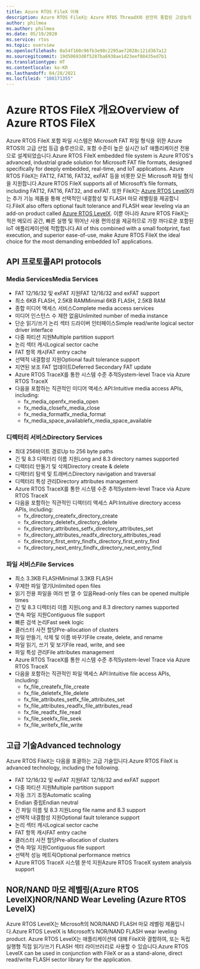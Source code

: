 ```yaml
---
title: Azure RTOS FileX 이해
description: Azure RTOS FileX는 Azure RTOS ThreadX와 완전히 통합된 고성능의 FAT(파일 할당 테이블) 호환 파일 시스템으로, 지원되는 모든 프로세서에서 사용할 수 있습니다. Azure RTOS FileX는 Azure RTOS ThreadX와 마찬가지로 공간을 적게 차지하면서 고성능을 제공하도록 설계되었으므로 파일 관리 작업이 필요한 오늘날의 긴밀하게 포함된 애플리케이션에 적합합니다. FileX는 Azure RTOS LevelX를 통해 RAM, Azure RTOS USBX, SD 카드 및 NAND/NOR 플래시 메모리를 비롯한 대부분의 물리적 미디어를 지원합니다.
author: philmea
ms.author: philmea
ms.date: 05/19/2020
ms.service: rtos
ms.topic: overview
ms.openlocfilehash: 0a54f160c96fb3e90c2295ae72020c121d367a12
ms.sourcegitcommit: 19d50693d8f5287ba6938ae1d23eef88435ed7b1
ms.translationtype: HT
ms.contentlocale: ko-KR
ms.lasthandoff: 04/28/2021
ms.locfileid: "108171355"
---
```

# <a name="overview-of-azure-rtos-filex"></a><span data-ttu-id="f1ab1-105">Azure RTOS FileX 개요</span><span class="sxs-lookup"><span data-stu-id="f1ab1-105">Overview of Azure RTOS FileX</span></span>

<span data-ttu-id="f1ab1-106">Azure RTOS FileX 포함 파일 시스템은 Microsoft FAT 파일 형식을 위한 Azure RTOS의 고급 산업 등급 솔루션으로, 포함 수준이 높은 실시간 IoT 애플리케이션 전용으로 설계되었습니다.</span><span class="sxs-lookup"><span data-stu-id="f1ab1-106">Azure RTOS FileX embedded file system is Azure RTOS's advanced, industrial grade solution for Microsoft FAT file formats, designed specifically for deeply embedded, real-time, and IoT applications.</span></span> <span data-ttu-id="f1ab1-107">Azure RTOS FileX는 FAT12, FAT16, FAT32, exFAT 등을 비롯한 모든 Microsoft 파일 형식을 지원합니다.</span><span class="sxs-lookup"><span data-stu-id="f1ab1-107">Azure RTOS FileX supports all of Microsoft’s file formats, including FAT12, FAT16, FAT32, and exFAT.</span></span> <span data-ttu-id="f1ab1-108">또한 FileX는 [Azure RTOS LevelX](https://docs.microsoft.com/azure/rtos/levelx/)라는 추가 기능 제품을 통해 선택적인 내결함성 및 FLASH 마모 레벨링을 제공합니다.</span><span class="sxs-lookup"><span data-stu-id="f1ab1-108">FileX also offers optional fault tolerance and FLASH wear leveling via an add-on product called [Azure RTOS LevelX](https://docs.microsoft.com/azure/rtos/levelx/).</span></span> <span data-ttu-id="f1ab1-109">이뿐 아니라 Azure RTOS FileX는 적은 메모리 공간, 빠른 실행 및 뛰어난 사용 편의성을 제공하므로 가장 까다로운 포함된 IoT 애플리케이션에 적합합니다.</span><span class="sxs-lookup"><span data-stu-id="f1ab1-109">All of this combined with a small footprint, fast execution, and superior ease-of-use, make Azure RTOS FileX the ideal choice for the most demanding embedded IoT applications.</span></span>

## <a name="api-protocols"></a><span data-ttu-id="f1ab1-110">API 프로토콜</span><span class="sxs-lookup"><span data-stu-id="f1ab1-110">API protocols</span></span>

### <a name="media-services"></a><span data-ttu-id="f1ab1-111">Media Services</span><span class="sxs-lookup"><span data-stu-id="f1ab1-111">Media Services</span></span>

- <span data-ttu-id="f1ab1-112">FAT 12/16/32 및 exFAT 지원</span><span class="sxs-lookup"><span data-stu-id="f1ab1-112">FAT 12/16/32 and exFAT support</span></span>
- <span data-ttu-id="f1ab1-113">최소 6KB FLASH, 2.5KB RAM</span><span class="sxs-lookup"><span data-stu-id="f1ab1-113">Minimal 6KB FLASH, 2.5KB RAM</span></span>
- <span data-ttu-id="f1ab1-114">종합 미디어 액세스 서비스</span><span class="sxs-lookup"><span data-stu-id="f1ab1-114">Complete media access services</span></span>
- <span data-ttu-id="f1ab1-115">미디어 인스턴스 수 제한 없음</span><span class="sxs-lookup"><span data-stu-id="f1ab1-115">Unlimited number of media instance</span></span>
- <span data-ttu-id="f1ab1-116">단순 읽기/쓰기 논리 섹터 드라이버 인터페이스</span><span class="sxs-lookup"><span data-stu-id="f1ab1-116">Simple read/write logical sector driver interface</span></span>
- <span data-ttu-id="f1ab1-117">다중 파티션 지원</span><span class="sxs-lookup"><span data-stu-id="f1ab1-117">Multiple partition support</span></span>
- <span data-ttu-id="f1ab1-118">논리 섹터 캐시</span><span class="sxs-lookup"><span data-stu-id="f1ab1-118">Logical sector cache</span></span>
- <span data-ttu-id="f1ab1-119">FAT 항목 캐시</span><span class="sxs-lookup"><span data-stu-id="f1ab1-119">FAT entry cache</span></span>
- <span data-ttu-id="f1ab1-120">선택적 내결함성 지원</span><span class="sxs-lookup"><span data-stu-id="f1ab1-120">Optional fault tolerance support</span></span>
- <span data-ttu-id="f1ab1-121">지연된 보조 FAT 업데이트</span><span class="sxs-lookup"><span data-stu-id="f1ab1-121">Deferred Secondary FAT update</span></span>
- <span data-ttu-id="f1ab1-122">Azure RTOS TraceX를 통한 시스템 수준 추적</span><span class="sxs-lookup"><span data-stu-id="f1ab1-122">System-level Trace via Azure RTOS TraceX</span></span>
- <span data-ttu-id="f1ab1-123">다음을 포함하는 직관적인 미디어 액세스 API:</span><span class="sxs-lookup"><span data-stu-id="f1ab1-123">Intuitive media access APIs, including:</span></span>
  - <span data-ttu-id="f1ab1-124">fx_media_open</span><span class="sxs-lookup"><span data-stu-id="f1ab1-124">fx_media_open</span></span>
  - <span data-ttu-id="f1ab1-125">fx_media_close</span><span class="sxs-lookup"><span data-stu-id="f1ab1-125">fx_media_close</span></span>
  - <span data-ttu-id="f1ab1-126">fx_media_format</span><span class="sxs-lookup"><span data-stu-id="f1ab1-126">fx_media_format</span></span>
  - <span data-ttu-id="f1ab1-127">fx_media_space_available</span><span class="sxs-lookup"><span data-stu-id="f1ab1-127">fx_media_space_available</span></span>

### <a name="directory-services"></a><span data-ttu-id="f1ab1-128">디렉터리 서비스</span><span class="sxs-lookup"><span data-stu-id="f1ab1-128">Directory Services</span></span>

- <span data-ttu-id="f1ab1-129">최대 256바이트 경로</span><span class="sxs-lookup"><span data-stu-id="f1ab1-129">Up to 256 byte paths</span></span>
- <span data-ttu-id="f1ab1-130">긴 및 8.3 디렉터리 이름 지원</span><span class="sxs-lookup"><span data-stu-id="f1ab1-130">Long and 8.3 directory names supported</span></span>
- <span data-ttu-id="f1ab1-131">디렉터리 만들기 및 삭제</span><span class="sxs-lookup"><span data-stu-id="f1ab1-131">Directory create & delete</span></span>
- <span data-ttu-id="f1ab1-132">디렉터리 탐색 및 트래버스</span><span class="sxs-lookup"><span data-stu-id="f1ab1-132">Directory navigation and traversal</span></span>
- <span data-ttu-id="f1ab1-133">디렉터리 특성 관리</span><span class="sxs-lookup"><span data-stu-id="f1ab1-133">Directory attributes management</span></span>
- <span data-ttu-id="f1ab1-134">Azure RTOS TraceX를 통한 시스템 수준 추적</span><span class="sxs-lookup"><span data-stu-id="f1ab1-134">System-level Trace via Azure RTOS TraceX</span></span>
- <span data-ttu-id="f1ab1-135">다음을 포함하는 직관적인 디렉터리 액세스 API:</span><span class="sxs-lookup"><span data-stu-id="f1ab1-135">Intuitive directory access APIs, including:</span></span>
  - <span data-ttu-id="f1ab1-136">fx_directory_create</span><span class="sxs-lookup"><span data-stu-id="f1ab1-136">fx_directory_create</span></span>
  - <span data-ttu-id="f1ab1-137">fx_directory_delete</span><span class="sxs-lookup"><span data-stu-id="f1ab1-137">fx_directory_delete</span></span>
  - <span data-ttu-id="f1ab1-138">fx_directory_attributes_set</span><span class="sxs-lookup"><span data-stu-id="f1ab1-138">fx_directory_attributes_set</span></span>
  - <span data-ttu-id="f1ab1-139">fx_directory_attributes_read</span><span class="sxs-lookup"><span data-stu-id="f1ab1-139">fx_directory_attributes_read</span></span>
  - <span data-ttu-id="f1ab1-140">fx_directory_first_entry_find</span><span class="sxs-lookup"><span data-stu-id="f1ab1-140">fx_directory_first_entry_find</span></span>
  - <span data-ttu-id="f1ab1-141">fx_directory_next_entry_find</span><span class="sxs-lookup"><span data-stu-id="f1ab1-141">fx_directory_next_entry_find</span></span>

### <a name="file-services"></a><span data-ttu-id="f1ab1-142">파일 서비스</span><span class="sxs-lookup"><span data-stu-id="f1ab1-142">File Services</span></span>

- <span data-ttu-id="f1ab1-143">최소 3.3KB FLASH</span><span class="sxs-lookup"><span data-stu-id="f1ab1-143">Minimal 3.3KB FLASH</span></span>
- <span data-ttu-id="f1ab1-144">무제한 파일 열기</span><span class="sxs-lookup"><span data-stu-id="f1ab1-144">Unlimited open files</span></span>
- <span data-ttu-id="f1ab1-145">읽기 전용 파일을 여러 번 열 수 있음</span><span class="sxs-lookup"><span data-stu-id="f1ab1-145">Read-only files can be opened multiple times</span></span>
- <span data-ttu-id="f1ab1-146">긴 및 8.3 디렉터리 이름 지원</span><span class="sxs-lookup"><span data-stu-id="f1ab1-146">Long and 8.3 directory names supported</span></span>
- <span data-ttu-id="f1ab1-147">연속 파일 지원</span><span class="sxs-lookup"><span data-stu-id="f1ab1-147">Contiguous file support</span></span>
- <span data-ttu-id="f1ab1-148">빠른 검색 논리</span><span class="sxs-lookup"><span data-stu-id="f1ab1-148">Fast seek logic</span></span>
- <span data-ttu-id="f1ab1-149">클러스터 사전 할당</span><span class="sxs-lookup"><span data-stu-id="f1ab1-149">Pre-allocation of clusters</span></span>
- <span data-ttu-id="f1ab1-150">파일 만들기, 삭제 및 이름 바꾸기</span><span class="sxs-lookup"><span data-stu-id="f1ab1-150">File create, delete, and rename</span></span>
- <span data-ttu-id="f1ab1-151">파일 읽기, 쓰기 및 보기</span><span class="sxs-lookup"><span data-stu-id="f1ab1-151">File read, write, and see</span></span>
- <span data-ttu-id="f1ab1-152">파일 특성 관리</span><span class="sxs-lookup"><span data-stu-id="f1ab1-152">File attributes management</span></span>
- <span data-ttu-id="f1ab1-153">Azure RTOS TraceX를 통한 시스템 수준 추적</span><span class="sxs-lookup"><span data-stu-id="f1ab1-153">System-level Trace via Azure RTOS TraceX</span></span>
- <span data-ttu-id="f1ab1-154">다음을 포함하는 직관적인 파일 액세스 API:</span><span class="sxs-lookup"><span data-stu-id="f1ab1-154">Intuitive file access APIs, including:</span></span>
  - <span data-ttu-id="f1ab1-155">fx_file_create</span><span class="sxs-lookup"><span data-stu-id="f1ab1-155">fx_file_create</span></span>
  - <span data-ttu-id="f1ab1-156">fx_file_delete</span><span class="sxs-lookup"><span data-stu-id="f1ab1-156">fx_file_delete</span></span>
  - <span data-ttu-id="f1ab1-157">fx_file_attributes_set</span><span class="sxs-lookup"><span data-stu-id="f1ab1-157">fx_file_attributes_set</span></span>
  - <span data-ttu-id="f1ab1-158">fx_file_attributes_read</span><span class="sxs-lookup"><span data-stu-id="f1ab1-158">fx_file_attributes_read</span></span>
  - <span data-ttu-id="f1ab1-159">fx_file_read</span><span class="sxs-lookup"><span data-stu-id="f1ab1-159">fx_file_read</span></span>
  - <span data-ttu-id="f1ab1-160">fx_file_seek</span><span class="sxs-lookup"><span data-stu-id="f1ab1-160">fx_file_seek</span></span>
  - <span data-ttu-id="f1ab1-161">fx_file_write</span><span class="sxs-lookup"><span data-stu-id="f1ab1-161">fx_file_write</span></span>

## <a name="advanced-technology"></a><span data-ttu-id="f1ab1-162">고급 기술</span><span class="sxs-lookup"><span data-stu-id="f1ab1-162">Advanced technology</span></span>

<span data-ttu-id="f1ab1-163">Azure RTOS FileX는 다음을 포괄하는 고급 기술입니다.</span><span class="sxs-lookup"><span data-stu-id="f1ab1-163">Azure RTOS FileX is advanced technology, including the following.</span></span>

- <span data-ttu-id="f1ab1-164">FAT 12/16/32 및 exFAT 지원</span><span class="sxs-lookup"><span data-stu-id="f1ab1-164">FAT 12/16/32 and exFAT support</span></span>
- <span data-ttu-id="f1ab1-165">다중 파티션 지원</span><span class="sxs-lookup"><span data-stu-id="f1ab1-165">Multiple partition support</span></span>
- <span data-ttu-id="f1ab1-166">자동 크기 조정</span><span class="sxs-lookup"><span data-stu-id="f1ab1-166">Automatic scaling</span></span>
- <span data-ttu-id="f1ab1-167">Endian 중립</span><span class="sxs-lookup"><span data-stu-id="f1ab1-167">Endian neutral</span></span>
- <span data-ttu-id="f1ab1-168">긴 파일 이름 및 8.3 지원</span><span class="sxs-lookup"><span data-stu-id="f1ab1-168">Long file name and 8.3 support</span></span>
- <span data-ttu-id="f1ab1-169">선택적 내결함성 지원</span><span class="sxs-lookup"><span data-stu-id="f1ab1-169">Optional fault tolerance support</span></span>
- <span data-ttu-id="f1ab1-170">논리 섹터 캐시</span><span class="sxs-lookup"><span data-stu-id="f1ab1-170">Logical sector cache</span></span>
- <span data-ttu-id="f1ab1-171">FAT 항목 캐시</span><span class="sxs-lookup"><span data-stu-id="f1ab1-171">FAT entry cache</span></span>
- <span data-ttu-id="f1ab1-172">클러스터 사전 할당</span><span class="sxs-lookup"><span data-stu-id="f1ab1-172">Pre-allocation of clusters</span></span>
- <span data-ttu-id="f1ab1-173">연속 파일 지원</span><span class="sxs-lookup"><span data-stu-id="f1ab1-173">Contiguous file support</span></span>
- <span data-ttu-id="f1ab1-174">선택적 성능 메트릭</span><span class="sxs-lookup"><span data-stu-id="f1ab1-174">Optional performance metrics</span></span>
- <span data-ttu-id="f1ab1-175">Azure RTOS TraceX 시스템 분석 지원</span><span class="sxs-lookup"><span data-stu-id="f1ab1-175">Azure RTOS TraceX system analysis support</span></span>

## <a name="nornand-wear-leveling-azure-rtos-levelx"></a><span data-ttu-id="f1ab1-176">NOR/NAND 마모 레벨링(Azure RTOS LevelX)</span><span class="sxs-lookup"><span data-stu-id="f1ab1-176">NOR/NAND Wear Leveling (Azure RTOS LevelX)</span></span>

<span data-ttu-id="f1ab1-177">Azure RTOS LevelX는 Microsoft의 NOR/NAND FLASH 마모 레벨링 제품입니다.</span><span class="sxs-lookup"><span data-stu-id="f1ab1-177">Azure RTOS LevelX is Microsoft’s NOR/NAND FLASH wear leveling product.</span></span> <span data-ttu-id="f1ab1-178">Azure RTOS LevelX는 애플리케이션에 대해 FileX와 결합하여, 또는 독립 실행형 직접 읽기/쓰기 FLASH 섹터 라이브러리로 사용할 수 있습니다.</span><span class="sxs-lookup"><span data-stu-id="f1ab1-178">Azure RTOS LevelX can be used in conjunction with FileX or as a stand-alone, direct read/write FLASH sector library for the application.</span></span>
